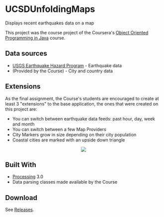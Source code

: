 # UCSDUnfoldingMaps
Displays recent earthquakes data on a map

This project was the course project of the Coursera's 
[Object Oriented Programming in Java](https://www.coursera.org/learn/object-oriented-java) course.

## Data sources
- [USGS Earthquake Hazard Program](https://earthquake.usgs.gov/earthquakes/feed/v1.0/atom.php) - Earthquake data
- (Provided by the Course) - City and country data

## Extensions
As the final assignment, the Course's students are encouraged to create at least 3 "extensions" to the base application,
the ones that were created on this project are:
- You can switch between earthquake data feeds: past hour, day, week and month
- You can switch between a few Map Providers
- City Markers grow in size depending on their city population
- Coastal cities are marked with an upside down triangle

<p align="center">
  <img src="https://user-images.githubusercontent.com/44736064/62002508-fa966f00-b0db-11e9-9b11-ae446d820928.gif">
</p>

## Built With
- [Processing](https://www.processing.org/) 3.0
- Data parsing classes made available by the Course

## Download
See [Releases](https://github.com/g-otn/UCSDUnfoldingMaps/releases).
